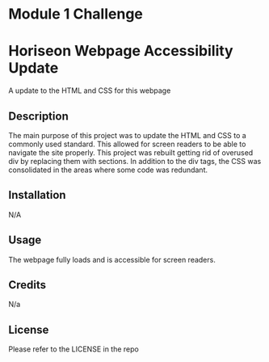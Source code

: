 # Module 1 Challenge
# Horiseon Webpage Accessibility Update
A update to the HTML and CSS for this webpage

## Description

The main purpose of this project was to update the HTML and CSS to a commonly used standard. This allowed for screen readers to be able to navigate the site properly. This project was rebuilt getting rid of overused div by replacing them with sections. In addition to the div tags, the CSS was consolidated in the areas where some code was redundant. 

## Installation

N/A

## Usage
The webpage fully loads and is accessible for screen readers. 

## Credits

N/a

## License

Please refer to the LICENSE in the repo
